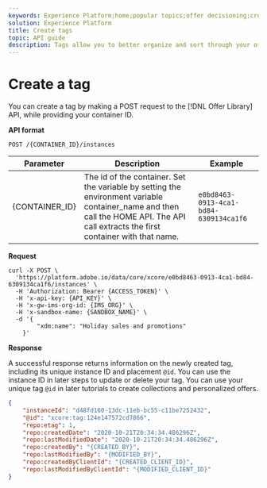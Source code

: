 ```yaml
---
keywords: Experience Platform;home;popular topics;offer decisioning;create tags
solution: Experience Platform
title: Create tags
topic: API guide
description: Tags allow you to better organize and sort through your offers.
---
```


# Create a tag

You can create a tag by making a POST request to the [!DNL Offer Library] API, while providing your container ID.

**API format**

```http
POST /{CONTAINER_ID}/instances
```

| Parameter | Description | Example |
| --------- | ----------- | ------- |
| {CONTAINER_ID} | The id of the container. Set the variable by setting the environment variable container_name and then call the HOME API. The API call extracts the first container with that name. | `e0bd8463-0913-4ca1-bd84-6309134ca1f6` |

**Request**

```shell
curl -X POST \
  'https://platform.adobe.io/data/core/xcore/e0bd8463-0913-4ca1-bd84-6309134ca1f6/instances' \
  -H 'Authorization: Bearer {ACCESS_TOKEN}' \
  -H 'x-api-key: {API_KEY}' \
  -H 'x-gw-ims-org-id: {IMS_ORG}' \
  -H 'x-sandbox-name: {SANDBOX_NAME}' \
  -d '{
        "xdm:name": "Holiday sales and promotions"
    }'
```

**Response**

A successful response returns information on the newly created tag, including its unique instance ID and placement `@id`. You can use the instance ID in later steps to update or delete your tag. You can use your unique tag `@id` in later tutorials to create collections and personalized offers.

```json
{
    "instanceId": "d48fd160-13dc-11eb-bc55-c11be7252432",
    "@id": "xcore:tag:124e147572cd7866",
    "repo:etag": 1,
    "repo:createdDate": "2020-10-21T20:34:34.486296Z",
    "repo:lastModifiedDate": "2020-10-21T20:34:34.486296Z",
    "repo:createdBy": "{CREATED_BY}",
    "repo:lastModifiedBy": "{MODIFIED_BY}",
    "repo:createdByClientId": "{CREATED_CLIENT_ID}",
    "repo:lastModifiedByClientId": "{MODIFIED_CLIENT_ID}"
}
```